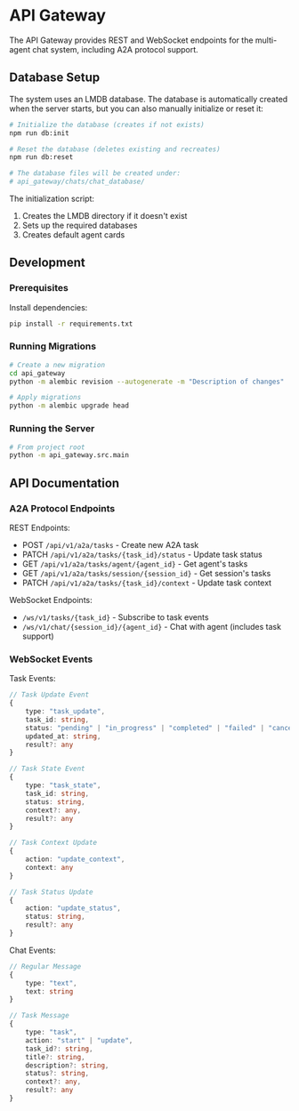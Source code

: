 # API Gateway

The API Gateway provides REST and WebSocket endpoints for the multi-agent chat system, including A2A protocol support.

## Database Setup

The system uses an LMDB database. The database is automatically created when the server starts, but you can also manually initialize or reset it:

```bash
# Initialize the database (creates if not exists)
npm run db:init

# Reset the database (deletes existing and recreates)
npm run db:reset

# The database files will be created under:
# api_gateway/chats/chat_database/
```

The initialization script:
1. Creates the LMDB directory if it doesn't exist
2. Sets up the required databases
3. Creates default agent cards

## Development

### Prerequisites

Install dependencies:
```bash
pip install -r requirements.txt
```

### Running Migrations

```bash
# Create a new migration
cd api_gateway
python -m alembic revision --autogenerate -m "Description of changes"

# Apply migrations
python -m alembic upgrade head
```

### Running the Server

```bash
# From project root
python -m api_gateway.src.main
```

## API Documentation

### A2A Protocol Endpoints

REST Endpoints:
- POST `/api/v1/a2a/tasks` - Create new A2A task
- PATCH `/api/v1/a2a/tasks/{task_id}/status` - Update task status
- GET `/api/v1/a2a/tasks/agent/{agent_id}` - Get agent's tasks
- GET `/api/v1/a2a/tasks/session/{session_id}` - Get session's tasks
- PATCH `/api/v1/a2a/tasks/{task_id}/context` - Update task context

WebSocket Endpoints:
- `/ws/v1/tasks/{task_id}` - Subscribe to task events
- `/ws/v1/chat/{session_id}/{agent_id}` - Chat with agent (includes task support)

### WebSocket Events

Task Events:
```typescript
// Task Update Event
{
    type: "task_update",
    task_id: string,
    status: "pending" | "in_progress" | "completed" | "failed" | "cancelled",
    updated_at: string,
    result?: any
}

// Task State Event
{
    type: "task_state",
    task_id: string,
    status: string,
    context?: any,
    result?: any
}

// Task Context Update
{
    action: "update_context",
    context: any
}

// Task Status Update
{
    action: "update_status",
    status: string,
    result?: any
}
```

Chat Events:
```typescript
// Regular Message
{
    type: "text",
    text: string
}

// Task Message
{
    type: "task",
    action: "start" | "update",
    task_id?: string,
    title?: string,
    description?: string,
    status?: string,
    context?: any,
    result?: any
}
